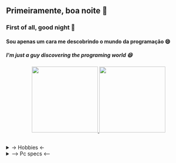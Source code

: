 ## Primeiramente, boa noite 👋
### First of all, good night 👋

#### Sou apenas um cara me descobrindo o mundo da programação :smile:
##### I'm just a guy discovering the programing world :smile:

<div align="center">
  <a href="https://github.com/senhorbento">
  <img height="180em" src="https://github-readme-stats.vercel.app/api?username=senhorbento&show_icons=true&theme=monokai&include_all_commits=true&count_private=true"/>
  <img height="180em" src="https://github-readme-stats.vercel.app/api/top-langs/?username=senhorbento&layout=compact&langs_count=7&theme=monokai"/>
  </a>
</div>
  
##
  
<details>
  <summary>-> Hobbies <-</summary>

🚩 Faço mods para ETS2/ATS;  
(EN) *I make ETS2/ATS mods;*  
<a href="https://steamcommunity.com/id/_bento/myworkshopfiles/">Oficina steam/Steam Workshop.</a>  
🚩 Apaixonado por FPS;  
(EN) *Fps lover;*  
🚩 Ajudo no possível;  
(EN) *I help in somethings;*  
🚩 Críticas, dúvidas, elogios e sugestões são sempre bem vindos!  
(EN) *Criticism, doubts, compliments and suggestions are always welcome!* 
    
</details>
  
<details>
  <summary>--> Pc specs <--</summary>

💥Case: Thermaltake Versa H15 Mini Tower;  
💥Fan: 5 x Dex DX-12F 1100Rpm;  
💥Power supply: Redragon RGPS 500W 80 Plus Bronze;  
💥Motherboard: Atermiter x79g v1.3;  
💥Cpu: Intel® Xeon® E5-2630 v2 1.2~2.9GHz clock, 15MB memory cache;  
💥Cpu Cooler: Cooler Master Hyper Tx3 Evo;  
💥Ram: 4 x 4GB SK Hynix DDR3 1333Mhz;  
💥Graphics: Gigabyte Geforce GTX 1650 4GB GDDR6;  
💥SSD: SanDisk 240GB R:530MB/s, R:440MB/s;  
💥M2: KingDian 512GB R:2400MB/s, W:1700MB/s;   
    
</details>
